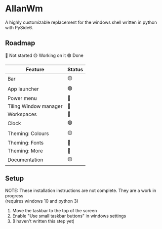 # AllanWm
A highly customizable replacement for the windows shell written in python with PySide6.

## Roadmap

🔴 Not started
🟡 Working on it
🟢 Done

| Feature | Status |
| ----------- | ----------- |
| Bar | 🟡 |
| App launcher | 🟢 |
| Power menu | 🔴 |
| Tiling Window manager | 🔴 |
| Workspaces | 🔴 |
| Clock | 🟢 |
| Theming: Colours | 🟡 |
| Theming: Fonts | 🔴 |
| Theming: More | 🔴 |
| Documentation | 🟡 |

## Setup
NOTE: These installation instructions are not complete. They are a work in progress<br>
(requires windows 10 and python 3)

1. Move the taskbar to the top of the screen
2. Enable "Use small taskbar buttons" in windows settings
3. (I haven't written this step yet)
